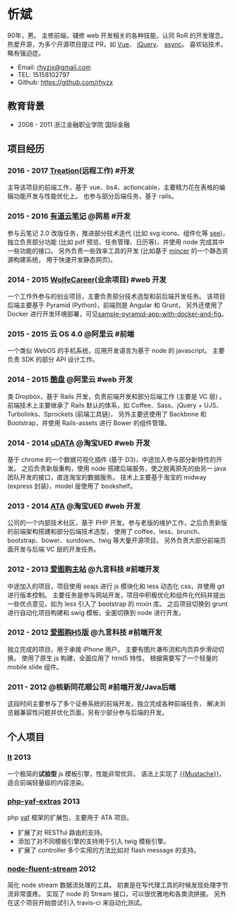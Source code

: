 # 忻斌

90年，男。
主修前端，辅修 web 开发相关的各种技能，认同 RoR 的开发理念。
热爱开源，为多个开源项目提过 PR，如
[Vue](https://github.com/vuejs/vue/pulls?q=is%3Apr+author%3Arhyzx+is%3Aclosed)、
[jQuery](https://github.com/jquery/jquery/pull/1888)、
[async](https://github.com/caolan/async/pull/216)。
喜欢钻技术，略有强迫症。

- Email: rhyzix@gmail.com
- TEL: 15158102797
- Github: https://github.com/rhyzx


## 教育背景

- 2008 - 2011 浙江金融职业学院 国际金融


## 项目经历

### 2016 - 2017 [Treation](https://treation.com)(远程工作) #开发
主导该项目的前端工作，基于 vue、bs4、actioncable，主要精力花在表格的编辑功能开发与性能优化上。
也参与部分后端任务，基于 rails。
<!--
- 表格性能
  - 局部渲染（non-fixed size items）
  - 组件复用 cache-for
  - lazy-reativity
- 单例编辑器
- 滚动组件
- 弹出组件套
- Store 设计迭代（类 vuex？`observableComputed`）
-->


### 2015 - 2016 [有道云笔记](https://note.youdao.com/) @网易 #开发
参与云笔记 2.0 改版任务，推进部分技术迭代 (比如 svg icons、组件化等 [see](https://speakerdeck.com/rhyzx/xie-angular-de-zui-jia-shi-jian))，
独立负责部分功能 (比如 pdf 预览、任务管理、日历等)，并使用 node 完成其中一些功能的接口。
另外负责一些效率工具的开发 (比如基于 [mincer](https://github.com/nodeca/mincer) 的一个静态资源构建系统，
用于快速开发静态网页)。


### 2014 - 2015 [WolfeCareer](http://wolfecareer.com/)(业余项目) #web 开发
一个工作外参与的创业项目，主要负责部分技术选型和前后端开发任务。
该项目后端主要基于 Pyramid (Python)，前端则是 Angular 和 Grunt，
另外还使用了 Docker 进行开发环境部署，可见[sample-pyramid-app-with-docker-and-fig](https://github.com/rhyzx/sample-pyramid-app-with-docker-and-fig)。


### 2015 - 2015 云 OS 4.0 @阿里云 #前端
一个类似 WebOS 的手机系统，应用开发语言为基于 node 的 javascript。
主要负责 SDK 的部分 API 设计工作。


### 2014 - 2015 [酷盘](https://kanbox.com/) @阿里云 #web 开发
类 Dropbox，基于 Rails 开发，负责前端开发和部分后端工作 (主要是 VC 层) 。
前端技术上主要继承了 Rails 默认的体系，如 Coffee、Sass、jQuery + UJS、Turbolinks、Sprockets (前端工具链)，
另外主要还使用了 Backbone 和 Bootstrap，并使用 Rails-assets 进行 Bower 的组件管理。


### 2014 - 2014 [uDATA](http://udata.taobao.net/) @淘宝UED #web 开发
基于 chrome 的一个数据可视化插件 (基于 D3)，中途加入参与部分新特性的开发。
之后负责新版重构，使用 node 搭建后端服务，使之脱离原先的由另一 java 团队开发的接口，直连淘宝的数据服务。
技术上主要基于淘宝的 midway (express 封装)，model 层使用了 bookshelf。


### 2013 - 2014 [ATA](http://atatech.org/) @淘宝UED #web 开发
公司的一个内部技术社区，基于 PHP 开发。参与老版的维护工作，之后负责新版的前端架构搭建和部分后端技术选型，
使用了 coffee、less、brunch、bootstrap、bower、sundown、twig 等大量开源项目。
另外负责大部分前端页面开发与后端 VC 层的开发任务。


### 2012 - 2013 [爱图购主站](http://itugo.com/) @九言科技 #前端开发
中途加入的项目，项目使用 seajs 进行 js 模块化和 less 动态化 css，并使用 git 进行版本控制。
主要任务是参与网站开发，项目中积极优化和组件化代码并提出一些优点意见，如为 less 引入了 bootstrap 的 mixin 库。
之后项目切换到 grunt 进行自动化项目构建和 swig 模板，全面切换到 node 进行开发。


### 2012 - 2012 [爱图购H5版](http://m.itugo.com/) @九言科技 #前端开发
独立完成的项目，用于承接 iPhone 用户。
主要有图片瀑布流和内页异步滑动切换。
使用了原生 js 构建，全面应用了 html5 特性。
根据需要写了一个轻量的 mobile slide 组件。


### 2011 - 2012 @核新同花顺公司 #前端开发/Java后端
这段时间主要参与了多个证券系统的前端开发，独立完成各种前端任务，
解决浏览器兼容性问题并优化页面，另有少部分参与后端的开发。


## 个人项目

### [lt](https://github.com/rhyzx/lt) 2013
一个极简的**试验型** js 模板引擎，性能非常优异。
语法上实现了 [{{Mustache}}](http://mustache.github.com/)，适合前端轻量级的内容渲染。


### [php-yaf-extras](https://github.com/rhyzx/php-yaf-extras) 2013
php [yaf](http://php.net/manual/en/book.yaf.php) 框架的扩展包，主要用于 ATA 项目。

- 扩展了对 RESTful 路由的支持。
- 添加了对不同模板引擎的支持用于引入 twig 模板引擎。
- 扩展了 controller 多个实用的方法比如对 flash message 的支持。


### [node-fluent-stream](https://github.com/rhyzx/node-fluent-stream) 2012

简化 node stream 数据流处理的工具。
初衷是在写代理工具的时候发现处理字节流非常蛋疼。
实现了 node 的 Stream 接口，可以很优雅地和各类流拼接。
另外在这个项目开始尝试引入 travis-ci 来自动化测试。

